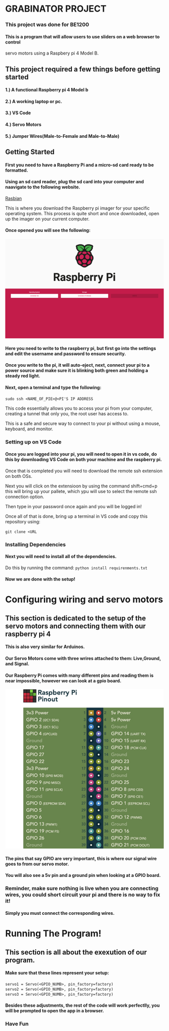 # GRABINATOR PROJECT

### This project was done for BE1200

#### This is a program that will allow users to use sliders on a web browser to control 
servo motors using a Raspbery pi 4 Model B.

## This project required a few things before getting started

#### 1.) A functional Raspberry pi 4 Model b 

#### 2.) A working laptop or pc.
#### 3.) VS Code
#### 4.) Servo Motors 
#### 5.) Jumper Wires(Male-to-Female and Male-to-Male)


## Getting Started

#### First you need to have a Raspberry Pi and a micro-sd card ready to be formatted.

#### Using an sd card reader, plug the sd card into your computer and naavigate to the following website.

[Rasbian](https://www.raspberrypi.com/software/)

This is where you download the Raspberry pi imager for your specific operating system. This process is quite short and once
downloaded, open up the imager on your current computer.


#### Once opened you will see the following:
![picture](https://github.com/AlessandroB1298/BE1200/blob/main/Screenshot%202023-10-31%20at%203.06.01%20PM.png )


#### Here you need to write to the raspberry pi, but first go into the settings and edit the username and password to ensure security.

#### Once you write to the pi, it will auto-eject, next, connect your pi to a power source and make sure it is blinking both green and holding a steady red light.

#### Next, open a terminal and type the following:
`sudo ssh <NAME_OF_PIE>@<PI'S IP ADDRESS`

This code essentially allows you to access your pi from your computer, creating a tunnel that only you, the root user has access to.

This is a safe and secure way to connect to your pi without using a mouse, keyboard, and monitor.

### Setting up on VS Code


#### Once you are logged into your pi, you will need to open it in vs code, do this by downloading VS Code on both your machine and the raspberry pi.

Once that is completed you will need to download the remote ssh extension on both OSs.

Next you will click on the extensioon by using the command shift+cmd+p this will bring up your pallete, which ypu will use to select the remote ssh connection option.

Then type in your password once again and you will be logged in!

Once all of that is done, bring up a terminal in VS code and copy this repository using:

`git clone <URL`

### Installing Dependencies

#### Next you will need to install all of the dependencies.
Do this by running the command:
`python install requirenments.txt`

#### Now we are done with the setup!

# Configuring wiring and servo motors

## This section is dedicated to the setup of the servo motors and connecting them with our raspberry pi 4
#### This is also very similar for Arduinos.


#### Our Servo Motors come with three wrires attached to them: Live,Ground, and Signal.

#### Our Raspberry Pi comes with many different pins and reading them is near impossible, however we can look at a gpio board.

![picture](https://github.com/AlessandroB1298/BE1200/blob/main/Screenshot%202023-11-04%20at%2012.58.17%20AM.jpeg)



#### The pins that say GPIO are very important, this is where our signal wire goes to from our servo motor.

#### You will also see a 5v pin and a ground pin when looking at a GPIO board.

### Reminder, make sure nothing is live when you are connecting wires, you could short circuit your pi and there is no way to fix it!

#### Simply you must connect the corresponding wires.


# Running The Program!

## This section is all about the exexution of our program.
#### Make sure that these lines represent your setup:

``` 
servo1 = Servo(<GPIO_NUMB>, pin_factory=factory)
servo2 = Servo(<GPIO_NUMB>, pin_factory=factory)
servo3 = Servo(<GPIO_NUMB>, pin_factory=factory)
```
#### Besides these adjustments, the rest of the code will work perfectlly, you will be prompted to open the app in a browser.

### Have Fun


